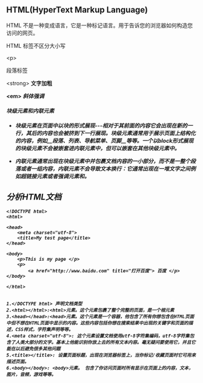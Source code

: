 ## HTML(HyperText Markup Language)  

HTML 不是一种变成语言，它是一种标记语言。用于告诉您的浏览器如何构造您访问的网页。  

HTML 标签不区分大小写  


 &lt;p&gt; <p>段落标签   

 &lt;strong&gt; <strong>文字加粗    

 &lt;em&gt; <em>斜体强调    

#### 块级元素和内联元素  

* 块级元素在页面中以块的形式展现---相对于其前面的内容它会出现在新的一行，其后的内容也会被挤到下一行展现。块级元素通常用于展示页面上结构化的内容，例如__段落、列表、导航菜单、页脚__等等。一个以block形式展现的块级元素不会被嵌套进内联元素中，但可以嵌套在其他块级元素中。  

*  内联元素通常出现在块级元素中并包裹文档内容的一小部分，而不是一整个段落或者一组内容，内联元素不会导致文本换行：它通常出现在一堆文字之间例如超链接元素<a>或者强调元素<em>和<strong>。  



## 分析HTML文档  

    <!DOCTYPE html>
    <html>

    <head>
        <meta charset="utf-8">
        <title>My test page</title>
    </head>

    <body>
        <p>This is my page </p>
        <p>
            <a href="http://www.baidu.com" title="打开百度"> 百度 </p>
    </body>

    </html>


    1.</DOCTYPE html> 声明文档类型  
    2.<html></html>:<html>元素。这个元素包裹了整个完整的页面，是一个根元素  
    3.<head></head>:<head>元素。这个元素是一个容器，他包含了所有你想包含在HTML页面中但不想在HTML页面中显示的内容。这些内容包括你想在搜索结果中出现的关键字和页面的描述，CSS样式，字符集声明等等。  
    4.<meta charset="utf-8">: 这个元素设置文档使用utf-8字符集编码，utf-8字符集包含了人类大部分的文字。基本上他能识别你放上去的所有文本内容。毫无疑问要使用它，并且它能在以后避免很多其他问题  
    5.<title></title>: 设置页面标题，出现在浏览器标签上，当你标记/收藏页面时它可用来描述页面。  
    6.<body></body>: <body>元素。 包含了你访问页面时所有显示在页面上的内容，文本，图片，音频，游戏等等。  